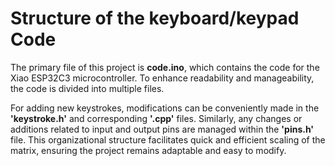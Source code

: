 # Structure of the keyboard/keypad Code
The primary file of this project is **code.ino**, which contains the code for the Xiao ESP32C3 microcontroller. To enhance readability and manageability, the code is divided into multiple files.

For adding new keystrokes, modifications can be conveniently made in the **'keystroke.h'** and corresponding **'.cpp'** files. Similarly, any changes or additions related to input and output pins are managed within the **'pins.h'** file. This organizational structure facilitates quick and efficient scaling of the matrix, ensuring the project remains adaptable and easy to modify.
